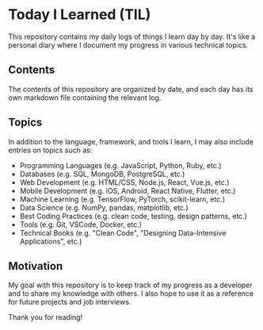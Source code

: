 # Today I Learned (TIL)

This repository contains my daily logs of things I learn day by day. It's like a personal diary where I document my progress in various technical topics.

## Contents

The contents of this repository are organized by date, and each day has its own markdown file containing the relevant log.

## Topics

In addition to the language, framework, and tools I learn, I may also include entries on topics such as:

- Programming Languages (e.g. JavaScript, Python, Ruby, etc.)
- Databases (e.g. SQL, MongoDB, PostgreSQL, etc.)
- Web Development (e.g. HTML/CSS, Node.js, React, Vue.js, etc.)
- Mobile Development (e.g. iOS, Android, React Native, Flutter, etc.)
- Machine Learning (e.g. TensorFlow, PyTorch, scikit-learn, etc.)
- Data Science (e.g. NumPy, pandas, matplotlib, etc.)
- Best Coding Practices (e.g. clean code, testing, design patterns, etc.)
- Tools (e.g. Git, VSCode, Docker, etc.)
- Technical Books (e.g. "Clean Code", "Designing Data-Intensive Applications", etc.)

## Motivation

My goal with this repository is to keep track of my progress as a developer and to share my knowledge with others. I also hope to use it as a reference for future projects and job interviews.

Thank you for reading!

